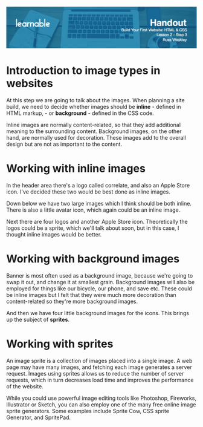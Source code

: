 ![](headers/head2.3.jpg)
# Introduction to image types in websites

At this step we are going to talk about the images. When planning a site build, we need to decide whether images should be **inline** - defined in HTML markup, - or **background** - defined in the CSS code.

Inline images are normally content-related, so that they add additional meaning to the surrounding content. Background images, on the other hand, are normally used for decoration. These images add to the overall design but are not as important to the content.

# Working with inline images

In the header area there's a logo called correlate, and also an Apple Store icon. I've decided these two would be best done as inline images.

Down below we have two large images which I think should be both inline. There is also a little avatar icon, which again could be an inline image.

Next there are four logos and another Apple Store icon. Theoretically the logos could be a sprite, which we'll talk about soon, but in this case, I thought inline images would be better.

# Working with background images

Banner is most often used as a background image, because we're going to swap it out, and change it at smallest grain. Background images will also be employed for things like our bicycle, our phone, and save etc. These could be inline images but I felt that they were much more decoration than content-related so they're more background images.

And then we have four little background images for the icons. This brings up the subject of **sprites**.

# Working with sprites

An image sprite is a collection of images placed into a single image. A web page may have many images, and fetching each image generates a server request. Images using sprites allows us to reduce the number of server requests, which in turn decreases load time and improves the performance of the website.

While you could use powerful image editing tools like Photoshop, Fireworks, Illustrator or Sketch, you can also employ one of the many free online image sprite generators. Some examples include Sprite Cow, CSS sprite Generator, and SpritePad.